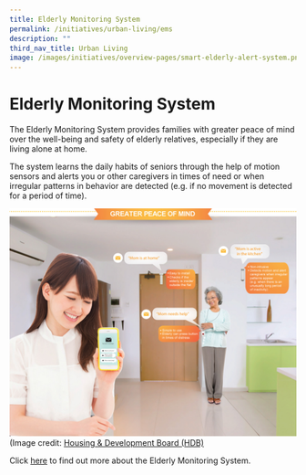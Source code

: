 ```yaml
---
title: Elderly Monitoring System
permalink: /initiatives/urban-living/ems
description: ""
third_nav_title: Urban Living
image: /images/initiatives/overview-pages/smart-elderly-alert-system.png
---
```

# Elderly Monitoring System

The Elderly Monitoring System provides families with greater peace of mind over the well-being and safety of elderly relatives, especially if they are living alone at home. 

The system learns the daily habits of seniors through the help of motion sensors and alerts you or other caregivers in times of need or when irregular patterns in behavior are detected (e.g. if no movement is detected for a period of time).

![Elderly Monitoring System](/images/initiatives/hdbsmartimage.jpeg)
(Image credit: [Housing & Development Board (HDB)](https://www.hdb.gov.sg/)

Click [here](https://www.hdb.gov.sg/about-us/our-role/smart-and-sustainable-living/smart-hdb-town-page/hdb-smart-home-exhibition) to find out more about the Elderly Monitoring System.